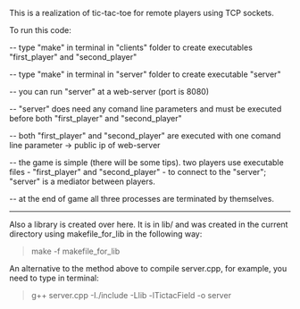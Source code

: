 This is a realization of tic-tac-toe for remote players using TCP sockets.

To run this code:

-- type "make" in terminal in "clients" folder to create executables "first_player" and "second_player"

-- type "make" in terminal in "server" folder to create executable "server"

-- you can run "server" at a web-server (port is 8080)

-- "server" does need any comand line parameters and must be executed before both "first_player" and "second_player"

-- both "first_player" and "second_player" are executed with one comand line parameter -> public ip of web-server

-- the game is simple (there will be some tips). two players use executable files - "first_player" and "second_player" - to connect to the "server"; "server" is a mediator between players.

-- at the end of game all three processes are terminated by themselves.
____________________________________________________________________________________________________________________________

Also a library is created over here. It is in lib/ and was created in the current directory using makefile_for_lib in the following way:
> make -f makefile_for_lib

An alternative to the method above to compile server.cpp, for example, you need to type in terminal:
> g++ server.cpp -I./include -Llib -lTictacField -o server
